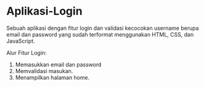 # Aplikasi-Login
Sebuah aplikasi dengan fitur login dan validasi kecocokan username berupa email dan password yang sudah terformat menggunakan HTML, CSS, dan JavaScript.

Alur Fitur Login:
1. Memasukkan email dan password
2. Memvalidasi masukan.
3. Menampilkan halaman home.
